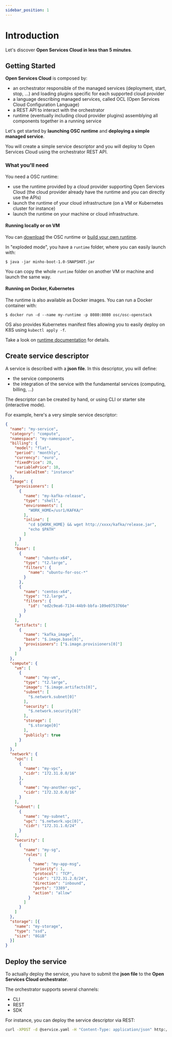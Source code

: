 ```yaml
---
sidebar_position: 1
---
```


# Introduction

Let's discover **Open Services Cloud in less than 5 minutes**.

## Getting Started

**Open Services Cloud** is composed by:

* an orchestrator responsible of the managed services (deployment, start, stop, ...) and loading plugins specific for each supported cloud provider
* a language describing managed services, called OCL (Open Services Cloud Configuration Language)
* a REST API to interact with the orchestrator
* runtime (eventually including cloud provider plugins) assemblying all components together in a running service

Let's get started by **launching OSC runtime** and **deploying a simple managed service**.

You will create a simple service descriptor and you will deploy to Open Services Cloud using the orchestrator REST API.

### What you'll need

You need a OSC runtime:

* use the runtime provided by a cloud provider supporting Open Services Cloud (the cloud provider already have the runtime and you can directly use the APIs)
* launch the runtime of your cloud infrastructure (on a VM or Kubernetes cluster for instance)
* launch the runtime on your machine or cloud infrastructure.

#### Running locally or on VM

You can [download](/download) the OSC runtime or [build your own runtime](runtime).

In "exploded mode", you have a `runtime` folder, where you can easily launch with:

```shell
$ java -jar minho-boot-1.0-SNAPSHOT.jar
```

You can copy the whole `runtime` folder on another VM or machine and launch the same way.

#### Running on Docker, Kubernetes

The runtime is also available as Docker images. You can run a Docker container with:

```shell
$ docker run -d --name my-runtime -p 8080:8080 osc/osc-openstack
```

OS also provides Kubernetes manifest files allowing you to easily deploy on K8S using `kubectl apply -f`.

Take a look on [runtime documentation](runtime) for details.

## Create service descriptor

A service is described with a **json file**. In this descriptor, you will define:

- the service components
- the integration of the service with the fundamental services (computing, billing, ...)

The descriptor can be created by hand, or using CLI or starter site (interactive mode).

For example, here's a very simple service descriptor:

```json
{
  "name": "my-service",
  "category": "compute",
  "namespace": "my-namespace",
  "billing": {
    "model": "flat",
    "period": "monthly",
    "currency": "euro",
    "fixedPrice": 20,
    "variablePrice": 10,
    "variableItem": "instance"
  },
  "image": {
    "provisioners": [
      {
        "name": "my-kafka-release",
        "type": "shell",
        "environments": [
          "WORK_HOME=/usr1/KAFKA/"
        ],
        "inline": [
          "cd ${WORK_HOME} && wget http://xxxx/kafka/release.jar",
          "echo $PATH"
        ]
      }
    ],
    "base": [
      {
        "name": "ubuntu-x64",
        "type": "t2.large",
        "filters": {
          "name": "ubuntu-for-osc-*"
        }
      },
      {
        "name": "centos-x64",
        "type": "t2.large",
        "filters": {
          "id": "ed2c9ea6-7134-44b9-bbfa-109e0753766e"
        }
      }
    ],
    "artifacts": [
      {
        "name": "kafka_image",
        "base": "$.image.base[0]",
        "provisioners": ["$.image.provisioners[0]"]
      }
    ]
  },
  "compute": {
    "vm": [
      {
        "name": "my-vm",
        "type": "t2.large",
        "image": "$.image.artifacts[0]",
        "subnet": [
          "$.network.subnet[0]"
        ],
        "security": [
          "$.network.security[0]"
        ],
        "storage": [
          "$.storage[0]"
        ],
        "publicly": true
      }
    ]
  },
  "network": {
    "vpc": [
      {
        "name": "my-vpc",
        "cidr": "172.31.0.0/16"
      },
      {
        "name": "my-another-vpc",
        "cidr": "172.32.0.0/16"
      }
    ],
    "subnet": [
      {
        "name": "my-subnet",
        "vpc": "$.network.vpc[0]",
        "cidr": "172.31.1.0/24"
      }
    ],
    "security": [
      {
        "name": "my-sg",
        "rules": [
          {
            "name": "my-app-msg",
            "priority": 1,
            "protocol": "TCP",
            "cidr": "172.31.2.0/24",
            "direction": "inbound",
            "ports": "3389",
            "action": "allow"
          }
        ]
      }
    ]
  },
  "storage": [{
    "name": "my-storage",
    "type": "ssd",
    "size": "8GiB"
  }]
}
```

## Deploy the service

To actually deploy the service, you have to submit the **json file** to the **Open Services Cloud orchestrator**.

The orchestrator supports several channels:

- CLI
- REST
- SDK

For instance, you can deploy the service descriptor via REST:

```bash
curl -XPOST -d @service.yaml -H "Content-Type: application/json" http://osc.host/path
```
